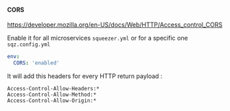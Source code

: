 #### CORS

https://developer.mozilla.org/en-US/docs/Web/HTTP/Access_control_CORS

Enable it for all microservices `squeezer.yml` or for a specific one `sqz.config.yml`

```yaml
env:
  CORS: 'enabled'
```

It will add this headers for every HTTP return payload :

```
Access-Control-Allow-Headers:*
Access-Control-Allow-Method:*
Access-Control-Allow-Origin:*
```
